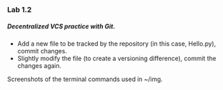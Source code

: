 ### Lab 1.2

##### Decentralized VCS practice with Git.

* Add a new file to be tracked by the repository (in this case, Hello.py), commit changes.
* Slightly modify the file (to create a versioning difference), commit the changes again.

Screenshots of the terminal commands used in ~/img.
